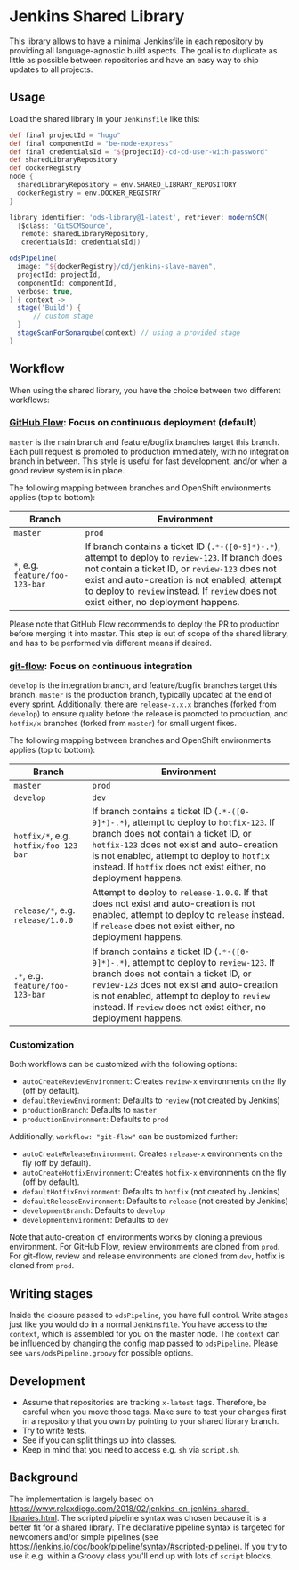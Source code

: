 # Jenkins Shared Library

This library allows to have a minimal Jenkinsfile in each repository by providing all language-agnostic build aspects. The goal is to duplicate as little as possible between repositories and have an easy way to ship updates to all projects.


## Usage

Load the shared library in your `Jenkinsfile` like this:
```groovy
def final projectId = "hugo"
def final componentId = "be-node-express"
def final credentialsId = "${projectId}-cd-cd-user-with-password"
def sharedLibraryRepository
def dockerRegistry
node {
  sharedLibraryRepository = env.SHARED_LIBRARY_REPOSITORY
  dockerRegistry = env.DOCKER_REGISTRY
}

library identifier: 'ods-library@1-latest', retriever: modernSCM(
  [$class: 'GitSCMSource',
   remote: sharedLibraryRepository,
   credentialsId: credentialsId])

odsPipeline(
  image: "${dockerRegistry}/cd/jenkins-slave-maven",
  projectId: projectId,
  componentId: componentId,
  verbose: true,
) { context ->
  stage('Build') {
      // custom stage
  }
  stageScanForSonarqube(context) // using a provided stage
}
```


## Workflow

When using the shared library, you have the choice between two different workflows:

### [GitHub Flow](https://guides.github.com/introduction/flow/): Focus on continuous deployment (default)

`master` is the main branch and feature/bugfix branches target this branch. Each pull request is promoted to production immediately, with no integration branch in between. This style is useful for fast development, and/or when a good review system is in place.

The following mapping between branches and OpenShift environments applies (top to bottom):

| Branch | Environment |
| --- | --- |
| `master` | `prod` |
| `*`, e.g. `feature/foo-123-bar` | If branch contains a ticket ID (`.*-([0-9]*)-.*`), attempt to deploy to `review-123`. If branch does not contain a ticket ID, or `review-123` does not exist and auto-creation is not enabled, attempt to deploy to `review` instead. If `review` does not exist either, no deployment happens. |

Please note that GitHub Flow recommends to deploy the PR to production before merging it into master. This step is out of scope of the shared library, and has to be performed via different means if desired.

### [git-flow](https://jeffkreeftmeijer.com/git-flow/): Focus on continuous integration

`develop` is the integration branch, and feature/bugfix branches target this branch. `master` is the production branch, typically updated at the end of every sprint. Additionally, there are `release-x.x.x` branches (forked from `develop`) to ensure quality before the release is promoted to production, and `hotfix/x` branches (forked from `master`) for small urgent fixes.

The following mapping between branches and OpenShift environments applies (top to bottom):

| Branch | Environment |
| --- | --- |
| `master` | `prod` |
| `develop` | `dev` |
| `hotfix/*`, e.g. `hotfix/foo-123-bar` | If branch contains a ticket ID (`.*-([0-9]*)-.*`), attempt to deploy to `hotfix-123`. If branch does not contain a ticket ID, or `hotfix-123` does not exist and auto-creation is not enabled, attempt to deploy to `hotfix` instead. If `hotfix` does not exist either, no deployment happens. |
| `release/*`, e.g. `release/1.0.0` | Attempt to deploy to `release-1.0.0`. If that does not exist and auto-creation is not enabled, attempt to deploy to `release` instead. If `release` does not exist either, no deployment happens. |
| `.*`, e.g. `feature/foo-123-bar` | If branch contains a ticket ID (`.*-([0-9]*)-.*`), attempt to deploy to `review-123`. If branch does not contain a ticket ID, or `review-123` does not exist and auto-creation is not enabled, attempt to deploy to `review` instead. If `review` does not exist either, no deployment happens. |

### Customization

Both workflows can be customized with the following options:

* `autoCreateReviewEnvironment`: Creates `review-x` environments on the fly (off by default).
* `defaultReviewEnvironment`: Defaults to `review` (not created by Jenkins)
* `productionBranch`: Defaults to `master`
* `productionEnvironment`: Defaults to `prod`

Additionally, `workflow: "git-flow"` can be customized further:

* `autoCreateReleaseEnvironment`: Creates `release-x` environments on the fly (off by default).
* `autoCreateHotfixEnvironment`: Creates `hotfix-x` environments on the fly (off by default).
* `defaultHotfixEnvironment`: Defaults to `hotfix` (not created by Jenkins)
* `defaultReleaseEnvironment`: Defaults to `release` (not created by Jenkins)
* `developmentBranch`: Defaults to `develop`
* `developmentEnvironment`: Defaults to `dev`

Note that auto-creation of environments works by cloning a previous environment. For GitHub Flow, review environments are cloned from `prod`. For git-flow, review and release environments are cloned from `dev`, hotfix is cloned from `prod`.


## Writing stages

Inside the closure passed to `odsPipeline`, you have full control. Write stages just like you would do in a normal `Jenkinsfile`. You have access to the `context`, which is assembled for you on the master node. The `context` can be influenced by changing the config map passed to `odsPipeline`. Please see `vars/odsPipeline.groovy` for possible options.


## Development
* Assume that repositories are tracking `x-latest` tags. Therefore, be careful when you move those tags. Make sure to test your changes first in a repository that you own by pointing to your shared library branch.
* Try to write tests.
* See if you can split things up into classes.
* Keep in mind that you need to access e.g. `sh` via `script.sh`.


## Background
The implementation is largely based on https://www.relaxdiego.com/2018/02/jenkins-on-jenkins-shared-libraries.html. The scripted pipeline syntax was chosen because it is a better fit for a shared library. The declarative pipeline syntax is targeted for newcomers and/or simple pipelines (see https://jenkins.io/doc/book/pipeline/syntax/#scripted-pipeline). If you try to use it e.g. within a Groovy class you'll end up with lots of `script` blocks.
